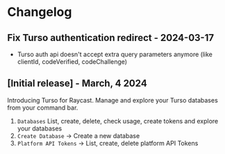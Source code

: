 # Changelog

## Fix Turso authentication redirect - 2024-03-17

- Turso auth api doesn't accept extra query parameters anymore (like clientId, codeVerified, codeChallenge)

## [Initial release] - March, 4 2024

Introducing Turso for Raycast. Manage and explore your Turso databases from your command bar.

1. `Databases` List, create, delete, check usage, create tokens and explore your databases
2. `Create Database` → Create a new database
3. `Platform API Tokens` → List, create, delete platform API Tokens
